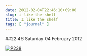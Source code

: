 ```yaml
---
date: 2012-02-04T22:46:10+09:00
slug: i-like-the-shelf
title: I like the shelf
tags: [ "journal" ]
---
```


##22:46 Saturday 04 February 2012

[![P238](http://getfile4.posterous.com/getfile/files.posterous.com/thunderrabbit/EaaqCbleirIhbFebHvtyohwktzFtBaqehzstjojEpEkkDpFFigrwoAkykFdF/p238.jpg.scaled500.jpg)](http://getfile2.posterous.com/getfile/files.posterous.com/thunderrabbit/EaaqCbleirIhbFebHvtyohwktzFtBaqehzstjojEpEkkDpFFigrwoAkykFdF/p238.jpg.scaled1000.jpg)
